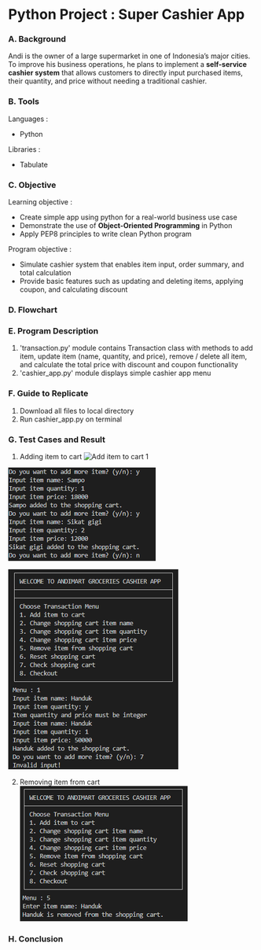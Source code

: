 # Python Project : Super Cashier App

### A. Background

Andi is the owner of a large supermarket in one of Indonesia’s major cities. To improve his business operations, he plans to implement a **self-service cashier system** that allows customers to directly input purchased items, their quantity, and price  without needing a traditional cashier.

### B. Tools

Languages :
* Python

Libraries :
* Tabulate

### C. Objective

Learning objective :
* Create simple app using python for a real-world business use case
* Demonstrate the use of **Object-Oriented Programming** in Python
* Apply PEP8 principles to write clean Python program

Program objective :
* Simulate cashier system that enables item input, order summary, and total calculation
* Provide basic features such as updating and deleting items, applying coupon, and calculating discount

### D. Flowchart

### E. Program Description
1. 'transaction.py' module contains Transaction class with methods to add item, update item (name, quantity, and price), remove / delete all item, and calculate the total price with discount and coupon functionality
2. 'cashier_app.py' module displays simple cashier app menu

### F. Guide to Replicate
1. Download all files to local directory
2. Run cashier_app.py on terminal

### G. Test Cases and Result
1. Adding item to cart
![Add item to cart 1](<img src="img/1. Add item 1.png" width="1000"/>)

![Add item to cart 2](<img/1. Add item 2.png>)

![Add item invalid](<img/1. Add item invalid.png>)

2. Removing item from cart
![alt text](<img/2. Remove item.png>)

### H. Conclusion
